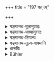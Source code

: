 +++
title = "197 यत् त्व्"

+++

<details><summary>गङ्गानथ-मूलानुवादः</summary>

It is ordained that the property of women married by the ‘Brāhma,’ the ‘Daiva,’ the ‘Ārṣa,’ the ‘Gāndharva,’ or the ‘Prājāpatya’ form, shall go to her husband alone, if she dies childless.—(196)


But the property given to a woman on the ‘Āsura’ or other (inferior) forms of marriage, has been held to belong to her parents, upon her dying childless.—(197)
</details>

<details><summary>गङ्गानथ-भाष्यानुवादः</summary>

**(verses 9.182-201)  
**

(No Bhāṣya available.)
</details>

<details><summary>गङ्गानथ-टिप्पन्यः</summary>

**(verses 9.196-197)**

‘*Vasu*’—includes, according to Nārāyaṇa, all kinds of property, ‘*strīdhana*’ as well as what is not ‘*strīdhana*’.

These verses are quoted in *Parāśaramādhava* (Vyavahāra, p. 373), which explains the meaning to be that on the death of a woman married by any of the forms of marriage here named, without leaving any heir—beginning from the daughter down to the son’s son,—her property goes to her
*husband*, and not to her mother or other relations,—while the property
of an heirless woman, who has been married by the Āsura, Rākṣasa or Paiśāca forms, goes to her parents.

They are quoted in *Aparārka* (p. 753), which remarks that the devolution of the property on the husband should be regarded as an optional alternative; it apparently takes ‘*āsurādiṣu*’ of verse 191 as including all those mentioned under 196.

They are quoted in *Vivādaratnākara* (p. 519), which explains ‘*aprajasi*’ as ‘childless’; and the verses to mean that (*a*) in the case of those married by the forms of marriage mentioned in 196, the property goes to the husband, and (*b*) in that of those married by the forms mentioned in 197, it goes to her father;—it goes on to remark that this refers to what the woman had received at the time of marriage.

They are quoted in *Vyavahāramayūkha* (p. 72);—in *Smṛtitattva* II (p. 186), which explains the meaning to be that the ‘*strīdhana*’ obtained at the time of the marriage under the forms mentioned in 196 goes to the husband, while that obtained at the time of marriage under the forms mentioned in 197 goes first to her mother, and in her absence to her father;—in *Vyavahāra-Bālambhaṭṭī* (p. 756);—in *Dāyākramasaṅgraha* (p. 23);—in *Vivādacintāmaṇi* (Culcutta, p. 143), which explains ‘*aprajāyām*’ as ‘childless’; and by Jīmūtavāhana (*Dāyabhāga*, p. 141).

Verse 197 is quoted in *Vīramitrodaya* (Vyavahāra 219a), which says that the ‘mother’ being placed first in the compound implies that the father is to inherit the property only after the mother.
</details>

<details><summary>गङ्गानथ-तुल्य-वाक्यानि</summary>

**(verses 9.196-197)**

*Viṣṇu* (17, 19.20).—‘If a woman, married according to one of the first
four forms of marriage beginning with *Brāhma*, dies without issue, her
*strīdhana* goes to her husband;—if she has been married by one of the
four reprehensible forms of marriage, her father shall take her property.’

*Yājñavalkya* (2.141-145).—‘If a woman dies without issue, her kinsmen
shall obtain what she had got from her kinsmen, or as her nuptial fee or as the *Anvādheyaka* present; if a woman married according to the four forms of marriage beginning with the Brāhma, dies without issue, her property goes to her husband; if she had issue, it goes to her daughters;—if she had been married by the other forms of marriage, her property goes to her father.’

*Nārada* (Vivādaratnākara, p. 518).—‘In the absence of the daughter, the
*Strīdhana* of the mother should go to the sons; what was given to her
by her kinsmen should go to her husband, in the absence of kinsmen. The sisters along with their husbands shall divide with the kinsmen, the
*strīdhana*. Such is the lawful law of partition.’
</details>

<details><summary>भारुचिः</summary>

एतेष्व् आसुरादिषु कल्या[नेषु तयोः] प्रत्यर्पयितव्यं धनम् ॥ ९.१९७ ॥
</details>

<details><summary>Bühler</summary>

197	But it is prescribed that the property which may have been given to a (wife) on an Asura marriage or (one of the) other (blamable marriages, shall go) to her mother and to her father, if she dies without issue.
</details>
